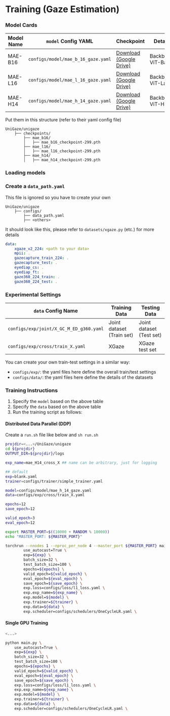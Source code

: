 

# Training (Gaze Estimation)

### Model Cards
| Model Name | `model` Config YAML | Checkpoint | Details |
|------------|------------|------------|---------|
| MAE-B16 | `configs/model/mae_b_16_gaze.yaml` | [Download (Google Drive)](https://drive.google.com/drive/folders/1vz38f90jPrMwb_lByzJfaMgH6BEtB49f?usp=sharing) | Backbone: ViT-Base |
| MAE-L16 | `configs/model/mae_l_16_gaze.yaml` | [Download (Google Drive)](https://drive.google.com/drive/folders/1-diS5Ff826wysQeeXiBiDo2bn_5FB3a0?usp=sharing) | Backbone: ViT-Large |
| MAE-H14 | `configs/model/mae_h_14_gaze.yaml` | [Download (Google Drive)](https://drive.google.com/drive/folders/1W-SMVOLhj9PFU3XWrfbMCqY544DI7vtV?usp=sharing) | Backbone: ViT-Huge |


Put them in this structure (refer to their yaml config file)
```
UniGaze/unigaze
    ├── checkpoints/
        ├── mae_b16/
        │   ├── mae_b16_checkpoint-299.pth
        ├── mae_l16/
        │   ├── mae_l16_checkpoint-299.pth
        ├── mae_h14/
        │   ├── mae_h14_checkpoint-299.pth
```


### Loading models


### Create a `data_path.yaml`
This file is ignored so you have to create your own
```
UniGaze/unigaze
    ├── configs/
        ├── data_path.yaml
        ├── <others>
```
It should look like this, please refer to `datasets/xgaze.py` (etc.) for more details
```yaml
data:
    xgaze_v2_224: <path to your data>
    mpii: .
    gazecapture_train_224: .
    gazecapture_test: .
    eyediap_cs: .
    eyediap_ft: .
    gaze360_224_train: .
    gaze360_224_test: .
```

### Experimental Settings

| `data` Config Name | Training Data | Testing Data |
|-------------|--------------|--------------|
| `configs/exp/joint/X_GC_M_ED_g360.yaml` | Joint dataset (Train set) | Joint dataset (Test set)  |
| `configs/exp/cross/train_X.yaml` | XGaze | XGaze test set |

You can create your own train-test settings in a similar way:
- `configs/exp/`: the yaml files here define the overall train/test settings
- `configs/data/`: the yaml files here define the details of the datasets


### Training Instructions

1. Specify the `model` based on the above table
2. Specify the `data` based on the above table
3. Run the training script as follows:


#### Distributed Data Parallel (DDP)

Create a `run.sh` file like below and `sh run.sh`

```bash
projdir=<...>/UniGaze/unigaze
cd ${projdir}
OUTPUT_DIR=${projdir}/logs

exp_name=mae_H14_cross_X ## name can be arbitrary, just for logging

## default
exp=blank.yaml
trainer=configs/trainer/simple_trainer.yaml

model=configs/model/mae_h_14_gaze.yaml
data=configs/exp/cross/train_X.yaml

epochs=12
save_epoch=12

valid_epoch=3
eval_epoch=12

export MASTER_PORT=$((10000 + RANDOM % 10000)) 
echo "MASTER_PORT: ${MASTER_PORT}"

torchrun --nnodes 1 --nproc_per_node 4 --master_port ${MASTER_PORT} main.py \
        use_autocast=True \
        exp=${exp} \
        batch_size=32 \
        test_batch_size=100 \
        epochs=${epochs} \
        valid_epoch=${valid_epoch} \
        eval_epoch=${eval_epoch} \
        save_epoch=${save_epoch} \
        exp.loss=configs/loss/l1_loss.yaml \
        exp.exp_name=${exp_name} \
        exp.model=${model} \
        exp.trainer=${trainer} \
        exp.data=${data} \
        exp.scheduler=configs/schedulers/OneCycleLR.yaml \
```


#### Single GPU Training
```bash
<...>

python main.py \
    use_autocast=True \
    exp=${exp} \
    batch_size=32 \
    test_batch_size=100 \
    epochs=${epochs} \
    valid_epoch=${valid_epoch} \
    eval_epoch=${eval_epoch} \
    save_epoch=${save_epoch} \
    exp.loss=configs/loss/l1_loss.yaml \
    exp.exp_name=${exp_name} \
    exp.model=${model} \
    exp.trainer=${trainer} \
    exp.data=${data} \
    exp.scheduler=configs/schedulers/OneCycleLR.yaml \

```